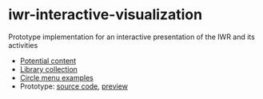 # iwr-interactive-visualization

Prototype implementation for an interactive presentation of the IWR and its activities

- [Potential content](content.md)
- [Library collection](libraries.md)
- [Circle menu examples](examples.md)
- Prototype: [source code](docs), [preview](https://ssciwr.github.io/iwr-interactive-visualization/)

